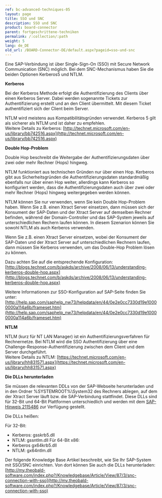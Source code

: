 ```yaml
---
ref: bc-advanced-techniques-05
layout: page
title: SSO und SNC
description: SSO und SNC
product: board-connector
parent: fortgeschrittene-techniken
permalink: /:collection/:path
weight: 5
lang: de_DE
old_url: /BOARD-Connector-DE/default.aspx?pageid=sso-und-snc
---
```


Eine SAP-Verbindung ist über Single-Sign-On (SSO) mit Secure Network Communication (SNC) möglich. Bei dem SNC-Mechanismus  haben Sie die beiden Optionen Kerberos5 und NTLM. 


**Kerberos**

Bei der Kerberos Methode erfolgt die Authentifizierung des Clients über einen Kerberos Server. Dabei werden sogenannte Tickets zur Authentifizierung erstellt und an den Client übermittelt. Mit diesem Ticket authentifiziert sich der Client beim Server.

NTLM wird meistens aus Kompatibilitätsgründen verwendet. Kerberos 5 gilt als sicherer als NTLM und ist daher zu empfehlen. <br>
Weitere Details zu Kerberos: [http://technet.microsoft.com/en-us/library/bb742516.aspx](http://technet.microsoft.com/en-us/library/bb742516.aspx) 


**Double Hop-Problem**

Double Hop beschreibt die Weitergabe der Authentifizierungsdaten über zwei oder mehr Rechner (Hops) hingweg.

NTLM funktioniert aus technischen Gründen nur über einen Hop. Kerberos gibt aus Sicherheitsgründen die Authentifizierungsdaten standardmäßig ebenfalls nur über einen Hop weiter, allerdings kann Kerberos so konfiguriert werden, dass die Authentifizierungsdaten auch über zwei oder mehr Rechner (Hops) hingweg weitergegeben werden können.

NTLM können Sie nur verwenden, wenn Sie kein Double Hop-Problem haben. Wenn Sie z.B. einen Xtract Server einsetzen, dann müssen sich der Konsument der SAP-Daten und der Xtract Server auf demselben Rechner befinden, während der Domain-Controller und das SAP-System jeweils auf unterschiedlichen Rechern laufen können. In diesem Szenarion können Sie sowohl NTLM als auch Kerberos verwenden.

Wenn Sie z.B. einen Xtract Server einsetzen, wobei der Konsument der SAP-Daten und der Xtract Server auf unterschiedlichen Rechnern laufen, dann müssen Sie Kerberos verwenden, um das Double-Hop Problem lösen zu können. 

Dazu achten Sie auf die entsprechende Konfiguration: <br>
[http://blogs.technet.com/b/askds/archive/2008/06/13/understanding-kerberos-double-hop.aspx](http://blogs.technet.com/b/askds/archive/2008/06/13/understanding-kerberos-double-hop.aspx)

Weitere Informationen zur SSO-Konfiguration auf SAP-Seite finden Sie unter: <br>
[http://help.sap.com/saphelp_nw73/helpdata/en/44/0e2e0cc7330d19e10000000a114a6b/frameset.htm](http://help.sap.com/saphelp_nw73/helpdata/en/44/0e2e0cc7330d19e10000000a114a6b/frameset.htm)


**NTLM**

NTLM (kurz für NT LAN Manager) ist ein Authentifizierungsverfahren für Rechnernetze. Bei NTLM wird die SSO Authentifizierung über eine Challenge-Response-Authentifizierung zwischen dem Client und dem Server durchgeführt. <br>
Weitere Details zu NTLM: [https://technet.microsoft.com/en-us/library/hh831571.aspx](https://technet.microsoft.com/en-us/library/hh831571.aspx)

**Die DLLs herunterladen**

Sie müssen die relevanten DDLs von der SAP-Webseite herunterladen und in den Ordner %SYSTEMROOT%\System32 des Rechners ablegen, auf dem der Xtract Server läuft bzw. die SAP-Verbindung stattfindet. Diese DLLs sind für 32-Bit und 64-Bit Plattformen unterschiedlich und werden mit dem [SAP-Hinweis 2115486](http://service.sap.com/sap/support/notes/2115486) zur Verfügung gestellt. 

Die DLLs heißen: 

Für 32-Bit: 
 - Kerberos: gsskrb5.dll 
 - NTLM: gssntlm.dll
Für 64-Bit x86: 
 - Kerberos gx64krb5.dll 
 - NTLM: gx64ntlm.dll

Der folgende Knowledge Base Artikel beschreibt, wie Sie Ihr SAP-System mit SSO/SNC einrichten. Von dort können Sie auch die DLLs herunterladen:<br>
[http://my.theobald-software.com/index.php?/Knowledgebase/Article/View/87/3/snc-connection-with-sso](http://my.theobald-software.com/index.php?/Knowledgebase/Article/View/87/3/snc-connection-with-sso) 
